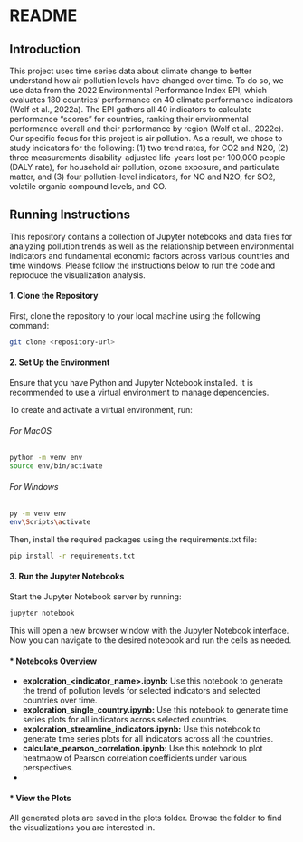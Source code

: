 # README

## Introduction

This project uses time series data about climate change to better understand how air pollution levels have changed over time. To do so, we use data from the 2022 Environmental Performance Index EPI, which evaluates 180 countries’ performance on 40 climate performance indicators (Wolf et al., 2022a). The EPI gathers all 40 indicators to calculate performance “scores” for countries, ranking their environmental performance overall and their performance by region (Wolf et al., 2022c). Our specific focus for this project is air pollution. As a result, we chose to study indicators for the following: (1) two trend rates, for CO2 and N2O, (2) three measurements disability-adjusted life-years lost per 100,000 people (DALY rate), for household air pollution, ozone exposure, and particulate matter, and (3) four pollution-level indicators, for NO and N2O, for SO2, volatile organic compound levels, and CO. 

## Running Instructions

This repository contains a collection of Jupyter notebooks and data files for analyzing pollution trends as well as the relationship between environmental indicators and fundamental economic factors across various countries and time windows. Please follow the instructions below to run the code and reproduce the visualization analysis.

#### 1. Clone the Repository
First, clone the repository to your local machine using the following command:

```bash
git clone <repository-url>
```

#### 2. Set Up the Environment
Ensure that you have Python and Jupyter Notebook installed. It is recommended to use a virtual environment to manage dependencies. 

To create and activate a virtual environment, run:
###### For MacOS
```bash
python -m venv env
source env/bin/activate
```

###### For Windows
```bash
py -m venv env
env\Scripts\activate
```

Then, install the required packages using the requirements.txt file:

```bash
pip install -r requirements.txt
```

#### 3. Run the Jupyter Notebooks
Start the Jupyter Notebook server by running:

```bash
jupyter notebook
```

This will open a new browser window with the Jupyter Notebook interface. Now you can navigate to the desired notebook and run the cells as needed.




#### * Notebooks Overview
- <strong>exploration_<indicator_name>.ipynb:</strong> Use this notebook to generate the trend of pollution levels for selected indicators and selected countries over time.    
- **exploration_single_country.ipynb:** Use this notebook to generate time series plots for all indicators across selected countries.  
- **exploration_streamline_indicators.ipynb:** Use this notebook to generate time series plots for all indicators across all the countries.  
- **calculate_pearson_correlation.ipynb:** Use this notebook to plot heatmapw of Pearson correlation coefficients under various perspectives.
-


#### * View the Plots  
All generated plots are saved in the plots folder. Browse the folder to find the visualizations you are interested in.




